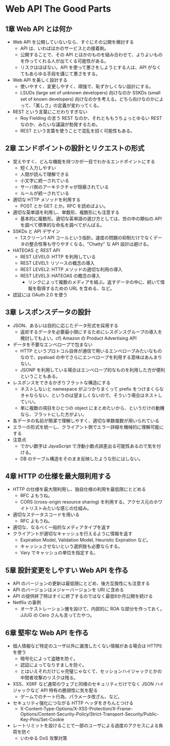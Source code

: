 # Web API The Good Parts

## 1章 Web API とは何か

- Web API を公開していないなら、すぐにその公開を検討する
  - API は、いわばほかのサービスとの接着剤。
  - 公開することで、その API とほかのものを組み合わせて、よりよいものを作ってくれる人が出てくる可能性がある。
  - リスクはほぼない。API を使って悪さをしようとする人は、API がなくてもあらゆる手段を講じて悪さをする。
- Web API を美しく設計する
  - 使いやすく、変更しやすく、頑強で、恥ずかしくない設計にする。
  - LSUDs (large set of unknown developers) 向けなのか SSKDs (small set of known developers) 向けなのかを考える。どちら向けなのかによって、「美しさ」の定義が変わってくる。
- REST という言葉にこだわりすぎない
  - Roy Fielding の言う REST なのか、それとももうちょっとゆるい REST なのか、みたいな議論が勃発するため。
  - REST という言葉を使うことで混乱を招く可能性もある。
 
## 2章 エンドポイントの設計とリクエストの形式

- 覚えやすく、どんな機能を持つかが一目でわかるエンドポイントにする
  - 短く入力しやすい
  - 人間が読んで理解できる
  - 小文字に統一されている
  - サーバ側のアーキテクチャが隠蔽されている
  - ルールが統一されている
- 適切な HTTP メソッドを利用する
  - POST とか GET とか。RFC を読めばよい。
- 適切な英単語を利用し、単数形、複数形にも注意する
  - 基本的に複数形。適切な英単語の選び方としては、世の中の類似の API を調べて標準的な命名を調べてがんばる。
- SSKDs と API デザイン
  - 1スクリーン1 API コールという指針。速度の問題の抑制だけでなくデータの整合性等も守りやすくなる。"Chatty" な API 設計は避ける。
- HATEOAS と REST API
  - REST LEVEL0: HTTP を利用している
  - REST LEVEL1: リソースの概念の導入
  - REST LEVEL2: HTTP メソッドの適切な利用の導入
  - REST LEVEL3: HATEOAS の概念の導入
    - リンクによって複数のメディアを結ぶ。返すデータの中に、続いて情報を取得するための URL を含める、など。
- 認証には OAuth 2.0 を使う

## 3章 レスポンスデータの設計

- JSON、あるいは目的に応じたデータ形式を採用する
  - 返却するデータを必要最小限にするためにレスポンスグループの導入を検討してもよい。cf) Amazon の Product Advertising API
- データを不要なエンベロープで包まない
  - HTTP というプロトコル自体が通信で用いるエンベロープみたいなものなので、pyaload の中でさらにエンベロープを利用する意味はあんまりない。
  - JSONP を利用している場合はエンベロープ的なものを利用した方が便利ということもある。
- レスポンスをできるかぎりフラットな構造にする
  - ネストしないと namespace がぶつかりまくって prefix をつけまくらなきゃならない、というのは望ましくないので、そういう場合はネストしていい。
  - 単に複数の項目をひとつの object にまとめたいから、というだけの動機なら、フラットにした方がよい。
- 各データの名前が簡潔で理解しやすく、適切な単数複数が用いられている
- エラーの形式を統一し、クライアント側でエラー詳細を機械的に理解可能にする
- 注意点
  - でかい数字は JqvaScript で浮動小数点誤差出る可能性あるので気を付ける。
  - DB のテーブル構造をそのまま反映したような形にはしない。

## 4章 HTTP の仕様を最大限利用する

- HTTP の仕様を最大限利用し、独自仕様の利用を最低限にとどめる
  - RFC よもうね。
  - CORS (cross-origin resource sharing) を利用する。アクセス元のホワイトリストみたいな感じの仕組み。
- 適切なステータスコードを用いる
  - RFC よもうね。
- 適切な、なるべく一般的なメディアタイプを返す
- クライアントが適切なキャッシュを行えるように情報を返す
  - Expiration Model, Validation Model, Heuristic Expiration など。
  - キャッシュさせないという選択肢も必要ならする。
  - Vary でキャッシュの単位を指定する。

## 5章 設計変更をしやすい Web API を作る

- API のバージョンの更新は最低限にとどめ、後方互換性にも注意する
- API のバージョンはメジャーバージョンを URI に含める
- API の提供終了時はすぐに終了するのではなく最低6か月公開を続ける
- Netflix の事例
  - オーケストレーション層を設けて、内部的に ROA な部分を作っておく。JJUG の Cero さんも言ってたやつ。

## 6章 堅牢な Web API を作る
- 個人情報など特定のユーザ以外に漏洩したくない情報がある場合は HTTPS を使う
  - 暗号化によって盗聴を防ぐ。
  - 認証によってなりすましを防ぐ。
  - とはいえそれだけじゃ完璧じゃなくて、セッションハイジャックとかの中間者攻撃のリスクは残る。
- XSS、XSRF など通常のウェブと同様のセキュリティだけでなく JSON ハイジャックなど API 特有の脆弱性に気を配る
  - ゲームでのチート行為、パラメータ改ざん、など。
- セキュリティ強化につながる HTTP ヘッダをきちんとつける
  - X-Content-Type-Options/X-XSS-Protection/X-Frame-Options/Content-Security-Policy/Strict-Transport-Security/Public-Key-Pins/Set-Cookie
- レートリミットを設けることで一部のユーザによる過度のアクセスによる負荷を防ぐ
  - いわゆる DoS 攻撃対策
